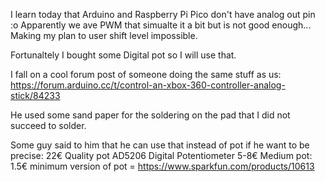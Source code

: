 I learn today that Arduino and Raspberry Pi Pico don't have analog out pin :o
Apparently we ave PWM that simualte it a bit but is not good enough...
Making my plan to user shift level impossible.

Fortunaltely I bought some Digital pot so I will use that.

I fall on a cool forum post of someone doing the same stuff as us:
https://forum.arduino.cc/t/control-an-xbox-360-controller-analog-stick/84233

He used some sand paper for the soldering on the pad that I did not succeed to solder.

Some guy said to him that he can use that instead of pot if he want to be precise:
22€ Quality pot AD5206 Digital Potentiometer 
5-8€ Medium pot: 
1.5€ minimum version of pot = https://www.sparkfun.com/products/10613

